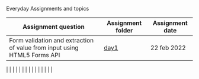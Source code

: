 Everyday Assignments and topics


| Assignment question                               |    Assignment folder          |   Assignment date    |
|---------------------------------------------------|-------------------------------|----------------------|
| Form validation and extraction of value from input using HTML5 Forms API|  [day1](/day%201/)   |  22 feb 2022         |
|
|
|
|
|
|
|
|
|
|
|
|
|
|
|
